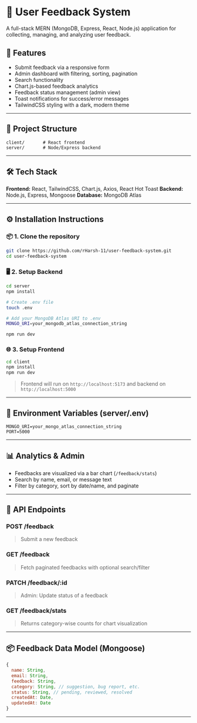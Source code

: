 # 📢 User Feedback System

A full-stack MERN (MongoDB, Express, React, Node.js) application for collecting, managing, and analyzing user feedback.

## 🚀 Features

* Submit feedback via a responsive form
* Admin dashboard with filtering, sorting, pagination
* Search functionality
* Chart.js-based feedback analytics
* Feedback status management (admin view)
* Toast notifications for success/error messages
* TailwindCSS styling with a dark, modern theme

---

## 📁 Project Structure

```
client/       # React frontend
server/       # Node/Express backend
```

---

## 🛠️ Tech Stack

**Frontend:** React, TailwindCSS, Chart.js, Axios, React Hot Toast
**Backend:** Node.js, Express, Mongoose
**Database:** MongoDB Atlas

---

## ⚙️ Installation Instructions

### 📦 1. Clone the repository

```bash
git clone https://github.com/rHarsh-11/user-feedback-system.git
cd user-feedback-system
```

### 🖥 2. Setup Backend

```bash
cd server
npm install

# Create .env file
touch .env

# Add your MongoDB Atlas URI to .env
MONGO_URI=your_mongodb_atlas_connection_string

npm run dev
```

### 🌐 3. Setup Frontend

```bash
cd client
npm install
npm run dev
```

> Frontend will run on `http://localhost:5173` and backend on `http://localhost:5000`

---

## 📌 Environment Variables (server/.env)

```
MONGO_URI=your_mongo_atlas_connection_string
PORT=5000
```

---

## 📊 Analytics & Admin

* Feedbacks are visualized via a bar chart (`/feedback/stats`)
* Search by name, email, or message text
* Filter by category, sort by date/name, and paginate

---

## 🧪 API Endpoints

### POST /feedback

> Submit a new feedback

### GET /feedback

> Fetch paginated feedbacks with optional search/filter

### PATCH /feedback/\:id

> Admin: Update status of a feedback

### GET /feedback/stats

> Returns category-wise counts for chart visualization

---

## 📦 Feedback Data Model (Mongoose)

```js
{
  name: String,
  email: String,
  feedback: String,
  category: String, // suggestion, bug report, etc.
  status: String, // pending, reviewed, resolved
  createdAt: Date,
  updatedAt: Date
}
```

---

